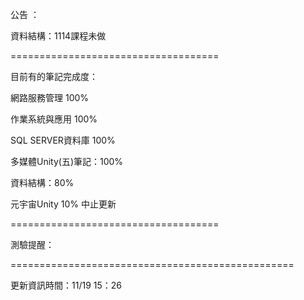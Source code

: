 公告 ：

資料結構：1114課程未做

====================================

目前有的筆記完成度：

網路服務管理 100%

作業系統與應用 100%

SQL SERVER資料庫 100%

多媒體Unity(五)筆記：100%

資料結構：80%

元宇宙Unity 10% 中止更新

====================================


測驗提醒：



=================================================

更新資訊時間：11/19 15：26
